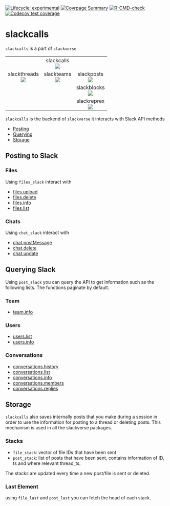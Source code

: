 
<!-- README.md is generated from README.Rmd. Please edit that file -->
<!-- badges: start -->

[![Lifecycle:
experimental](https://img.shields.io/badge/lifecycle-experimental-orange.svg)](https://www.tidyverse.org/lifecycle/#experimental)
[![Covrpage
Summary](https://img.shields.io/badge/covrpage-Last_Build_2020_01_26-brightgreen.svg)](http://tinyurl.com/ux5kpl9)
[![R-CMD-check](https://github.com/yonicd/slackcalls/actions/workflows/R-CMD-check.yaml/badge.svg)](https://github.com/yonicd/slackcalls/actions/workflows/R-CMD-check.yaml)
[![Codecov test
coverage](https://codecov.io/gh/yonicd/slackcalls/branch/master/graph/badge.svg)](https://codecov.io/gh/yonicd/slackcalls?branch=master)
<!-- badges: end -->

# slackcalls

`slackcalls` is a part of `slackverse`

|                                                                                                                                            |                                                                                                                                      |                                                                                                                                         |
|:------------------------------------------------------------------------------------------------------------------------------------------:|:------------------------------------------------------------------------------------------------------------------------------------:|:---------------------------------------------------------------------------------------------------------------------------------------:|
|                                                                                                                                            | slackcalls<br>[![](https://github.com/yonicd/slackcalls/workflows/R-CMD-check.yaml/badge.svg)](https://github.com/yonicd/slackcalls) |                                                                                                                                         |
| slackthreads<br>[![](https://github.com/yonicd/slackthreads/workflows/R-CMD-check.yaml/badge.svg)](https://github.com/yonicd/slackthreads) | slackteams<br>[![](https://github.com/yonicd/slackteams/workflows/R-CMD-check.yaml/badge.svg)](https://github.com/yonicd/slackteams) |  slackposts<br>[![](https://github.com/yonicd/slackposts/workflows/R-CMD-check.yaml/badge.svg)](https://github.com/yonicd/slackposts)   |
|                                                                                                                                            |                                                                                                                                      | slackblocks<br>[![](https://github.com/yonicd/slackblocks/workflows/R-CMD-check.yaml/badge.svg)](https://github.com/yonicd/slackblocks) |
|                                                                                                                                            |                                                                                                                                      | slackreprex<br>[![](https://github.com/yonicd/slackreprex/workflows/R-CMD-check.yaml/badge.svg)](https://github.com/yonicd/slackreprex) |

`slackcalls` is the backend of `slackverse` it interacts with Slack API
methods

- [Posting](#posting-to-slack)
- [Querying](#querying-slack)
- [Storage](#storage)

## Posting to Slack

### Files

Using `files_slack` interact with

- [files.upload](https://api.slack.com/methods/files.upload)
- [files.delete](https://api.slack.com/methods/files.delete)
- [files.info](https://api.slack.com/methods/files.info)
- [files.list](https://api.slack.com/methods/files.list)

### Chats

Using `chat_slack` interact with

- [chat.postMessage](https://api.slack.com/methods/chat.postMessage)
- [chat.delete](https://api.slack.com/methods/chat.delete)
- [chat.update](https://api.slack.com/methods/chat.update)

## Querying Slack

Using `post_slack` you can query the API to get information such as the
following lists. The functions paginate by default.

### Team

- [team.info](https://api.slack.com/methods/team.info)

### Users

- [users.list](https://api.slack.com/methods/users.list)
- [users.info](https://api.slack.com/methods/users.info)

### Conversations

- [conversations.history](https://api.slack.com/methods/conversations.history)
- [conversations.list](https://api.slack.com/methods/conversations.list)
- [conversations.info](https://api.slack.com/methods/conversations.info)
- [conversations.members](https://api.slack.com/methods/conversations.members)
- [conversations.replies](https://api.slack.com/methods/conversations.replies)

## Storage

`slackcalls` also saves internally posts that you make during a session
in order to use the information for posting to a thread or deleting
posts. This mechanism is used in all the slackverse packages.

### Stacks

- `file_stack`: vector of file IDs that have been sent
- `post_stack`: list of posts that have been sent, contains information
  of ID, ts and where relevant thread_ts.

The stacks are updated every time a new post/file is sent or deleted.

### Last Element

using `file_last` and `post_last` you can fetch the head of each stack.
